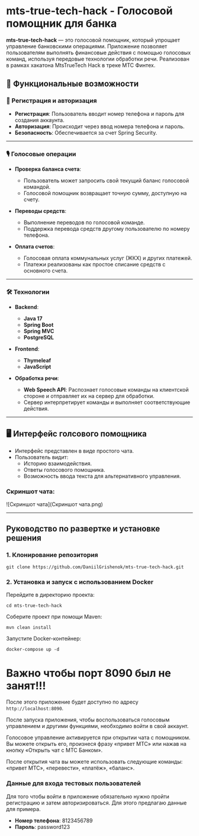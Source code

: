 
# mts-true-tech-hack - Голосовой помощник для банка

**mts-true-tech-hack** — это голосовой помощник, который упрощает управление банковскими операциями. Приложение позволяет пользователям выполнять финансовые действия с помощью голосовых команд, используя передовые технологии обработки речи.
Реализован в рамках хакатона MtsTrueTech Hack в треке МТС Финтех.
## 📌 Функциональные возможности

### 🔐 Регистрация и авторизация
- **Регистрация**: Пользователь вводит номер телефона и пароль для создания аккаунта.
- **Авторизация**: Происходит через ввод номера телефона и пароль.
- **Безопасность**: Обеспечивается за счет Spring Security.

---

### 🎙 Голосовые операции
- **Проверка баланса счета**:
    - Пользователь может запросить свой текущий баланс голосовой командой.
    - Голосовой помощник возвращает точную сумму, доступную на счету.

- **Переводы средств**:
    - Выполнение переводов по голосовой команде.
    - Поддержка перевода средств другому пользователю по номеру телефона.

- **Оплата счетов**:
    - Голосовая оплата коммунальных услуг (ЖКХ) и других платежей.
    - Платежи реализованы как простое списание средств с основного счета.

---

### 🛠 Технологии
- **Backend**:
    - **Java 17**
    - **Spring Boot**
    - **Spring MVC**
    - **PostgreSQL**

- **Frontend**:
    - **Thymeleaf**
    - **JavaScript**

- **Обработка речи**:
    - **Web Speech API**: Распознает голосовые команды на клиентской стороне и отправляет их на сервер для обработки.
    - Сервер интерпретирует команды и выполняет соответствующие действия.

---

## 🖥 Интерфейс голсового помощника
- Интерфейс представлен в виде простого  чата.
- Пользователь видит:
    - Историю взаимодействия.
    - Ответы голосового помощника.
    - Возможность ввода текста для альтернативного управления.
### Скриншот чата:  
![Скриншот чата](Скриншот чата.png)

---
## Руководство по развертке и установке решения

### 1. Клонирование репозитория

```
git clone https://github.com/DaniilGrishenok/mts-true-tech-hack.git
```

### 2. Установка и запуск с использованием Docker

Перейдите в директорию проекта:

```
cd mts-true-tech-hack
```
Соберите проект при помощи Maven:
```
mvn clean install

```
Запустите Docker-контейнер:

```
docker-compose up -d
```
# Важно чтобы порт 8090 был не занят!!!
После этого приложение будет доступно по адресу `http://localhost:8090`.

После запуска приложения, чтобы воспользоваться голосовым управлением и другими функциями, необходимо войти в свой аккаунт.

Голосовое управление активируется при открытии чата с помощником. Вы можете открыть его, произнеся фразу «привет МТС» или нажав на кнопку «Открыть чат с МТС Банком».

После открытия чата вы можете использовать следующие команды: «привет МТС», «перевести», «платёж», «баланс».
### Данные для входа тестовых пользователей
Для того чтобы войти в приложение обязательно нужно пройти регистрацию и затем авторизироваться. Для этого предлагаю данные для примера.

- **Номер телефона**: 8123456789
- **Пароль**: password123
